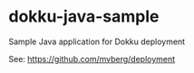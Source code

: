 dokku-java-sample
=================

Sample Java application for Dokku deployment

See: https://github.com/mvberg/deployment

